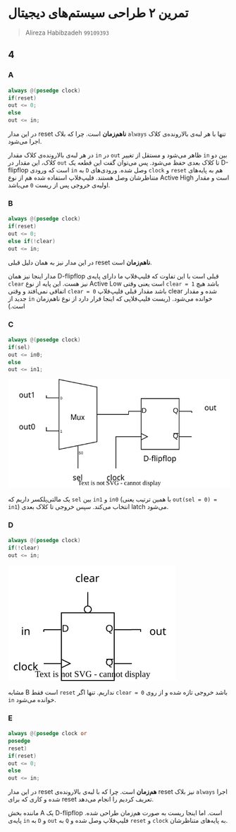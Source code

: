 # تمرین ۲ طراحی سیستم‌های دیجیتال
> Alireza Habibzadeh `99109393`

## 4
### A
```verilog
always @(posedge clock)
if(reset)
out <= 0;
else
out <= in;
```

در این مدار reset **ناهم‌زمان** است. چرا که بلاک `always` تنها با هر لبه‌ی بالارونده‌ی کلاک اجرا می‌شود.

در هر لبه‌ی بالارونده‌ی کلاک مقدار `in` در `out` ظاهر می‌شود و مستقل از تغییر `in` بین دو کلاک، این مقدار در `out` تا کلاک بعدی حفظ می‌شود. پس می‌توان گفت این قطعه یک D-flipflop است که ورودی `in` به `D` وصل شده.
ورودی‌های `clock` و `reset` هم به پایه‌های متناظرشان وصل هستند.
فلیپ‌فلاپ استفاده شده هم از نوع
Active High
است و مقدار اولیه‌ی خروجی پس از ریست `0` می‌باشد.
### B
```verilog
always @(posedge clock)
if(reset)
out <= 0;
else if(!clear)
out <= in;
```

در این مدار نیز به همان دلیل قبلی reset **ناهم‌زمان** است.

مدار اینجا نیز همان D-flipflop قبلی است با این تفاوت که فلیپ‌فلاپ ما دارای پایه‌ی `clear` نیز هست. این پایه از نوع Active Low است یعنی وقتی ‍`clear = 1` باشد هیچ اتفاقی نمی‌افتد و وقتی `clear = 0` باشد مقدار قبلی فلیپ‌فلاپ clear شده و مقدار جدید از ‍`in` خوانده می‌شود.
(ریست فلیپ‌فلاپی که اینجا قرار دارد از نوع ناهم‌زمان است.)

### C
```verilog
always @(posedge clock)
if(sel)
out <= in0;
else
out <= in1;
```

![circuit-C](circuitC.svg)

یک مالتی‌پلکسر داریم که `sel` بین `in1` و `in0` (با همین ترتیب یعنی ‍`out(sel = 0) = in1`) انتخاب می‌کند. سپس خروجی تا کلاک بعدی latch می‌شود. 

### D
```verilog
always @(posedge clock)
if(!clear)
out <= in;
```

![circuit-D](circuitD.svg)

مشابه B است فقط ‍`reset` نداریم. تنها اگر `clear = 0` باشد خروجی تازه شده و از روی ‍`in` خوانده می‌شود.

### E
```verilog
always @(posedge clock or
posedge
reset)
if(reset)
out <= 0;
else
out <= in;
```

در این مدار reset **هم‌زمان** است. چرا که با لبه‌ی بالارونده‌ی reset نیز بلاک `always` اجرا شده و کاری که برای reset تعریف کردیم را انجام می‌دهد.

ماننده بخش A یک D-flipflop است. اما اینجا ریست به صورت هم‌زمان طراحی شده. پایه‌ی ‍`in` به ‍`D` و `out` به `Q` فلیپ‌فلاپ وصل شده و ‍‍`reset` و `clock` به پایه‌های متناظرشان.


